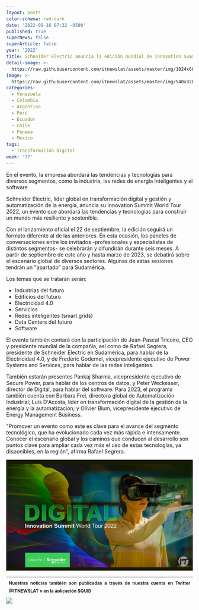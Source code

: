 ```yaml
---
layout: posts
color-schema: red-dark
date: '2022-09-16 07:32 -0500'
published: true
superNews: false
superArticle: false
year: '2022'
title: Schneider Electric anuncia la edición mundial de Innovation Summit 2022
detail-image: >-
  https://raw.githubusercontent.com/itnewslat/assets/master/img/1024x680/digital-innovation-summit-g.jpg
image: >-
  https://raw.githubusercontent.com/itnewslat/assets/master/img/540x320/digital-innovation-summit-p.jpg
categories:
  - Venezuela
  - Colombia
  - Argentina
  - Perú
  - Ecuador
  - Chile
  - Panama
  - Mexico
tags:
  - Transformación Digital
week: '37'
---
```

En el evento, la empresa abordará las tendencias y tecnologías para diversos segmentos, como la industria, las redes de energía inteligentes y el software

Schneider Electric, líder global en transformación digital y gestión y automatización de la energía, anuncia su Innovation Summit World Tour 2022, un evento que abordará las tendencias y tecnologías para construir un mundo más resiliente y sostenible. 

Con el lanzamiento oficial el 22 de septiembre, la edición seguirá un formato diferente al de las anteriores. En esta ocasión, los paneles de conversaciones entre los invitados -profesionales y especialistas de distintos segmentos- se celebrarán y difundirán durante seis meses. A partir de septiembre de este año y hasta marzo de 2023, se debatirá sobre el escenario global de diversos sectores. Algunas de estas sesiones tendrán un "apartado" para Sudamérica.

Los temas que se tratarán serán:
- Industrias del futuro
- Edificios del futuro
- Electricidad 4.0
- Servicios
- Redes inteligentes (smart grids)
- Data Centers del futuro
- Software

El evento también contará con la participación de Jean-Pascal Tricoire, CEO y presidente mundial de la compañía, así como de Rafael Segrera, presidente de Schneider Electric en Sudamérica, para hablar de la Electricidad 4.0, y de Frederic Godemel, vicepresidente ejecutivo de Power Systems and Services, para hablar de las redes inteligentes.

También estarán presentes Pankaj Sharma, vicepresidente ejecutivo de Secure Power, para hablar de los centros de datos, y Peter Weckesser, director de Digital, para hablar del software. Para 2023, el programa también cuenta con Barbara Frei, directora global de Automatización Industrial; Luis D'Acosta, líder en transformación digital de la gestión de la energía y la automatización; y Olivier Blum, vicepresidente ejecutivo de Energy Management Business.  

"Promover un evento como este es clave para el avance del segmento tecnológico, que ha evolucionado cada vez más rápida e intensamente. Conocer el escenario global y los caminos que conducen al desarrollo son puntos clave para ampliar cada vez más el uso de estas tecnologías, ya disponibles, en la región", afirma Rafael Segrera. 

![](https://raw.githubusercontent.com/itnewslat/assets/master/img/540x320/digital-innovation-summit-p.jpg)

<table style="height: 42px;" width="569">
<tbody>
<tr>
<td style="text-align: justify;"><sub><strong>Nuestras noticias también son publicadas a través de nuestra cuenta en Twitter <a href="https://twitter.com/itnewslat?lang=es">@ITNEWSLAT</a> y en la aplicación <a href="https://squidapp.co/en/">SQUID</a></strong></sub></td>
</tr>
</tbody>
</table>

<img src="https://tracker.metricool.com/c3po.jpg?hash=56f88a41e39ab42c063cc51676587a04"/>